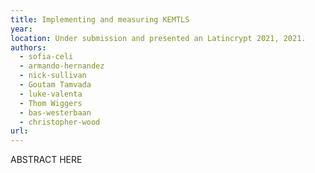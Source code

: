 ```yaml
---
title: Implementing and measuring KEMTLS
year: 
location: Under submission and presented an Latincrypt 2021, 2021.
authors:
  - sofia-celi
  - armando-hernandez
  - nick-sullivan
  - Goutam Tamvada
  - luke-valenta
  - Thom Wiggers
  - bas-westerbaan
  - christopher-wood
url:
---
```


ABSTRACT HERE